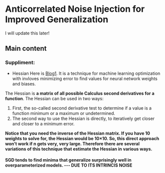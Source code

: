 # Anticorrelated Noise Injection for Improved Generalization
I will update this later!

## Main content

### Suppliment:
* Hessian 
Here is [Blog1](https://jamesmccaffrey.wordpress.com/2017/08/03/the-hessian-and-machine-learning/). It is a technique for machine learning optimization with invloves minimizing error to find values for neural network weights and biases.

The Hessian is **a matrix of all possible Calculus second derivatives for a function**. The Hessian can be used in two ways:
1. First, the so-called second derivative test to determine if a value is a function minimum or a maximum or undetermined. 
2. The second way to use the Hessian is directly, to iteratively get closer and closer to a minimum error.

**Notice that you need the inverse of the Hessian matrix. If you have 10 weights to solve for, the Hessian would be 10×10. So, this direct approach won’t work if n gets very, very large. Therefore there are several variations of this technique that estimate the Hessian in various ways.**

#### SGD tends to find minima that generalize surprisingly well in overparameterized models. --- DUE TO ITS INTRINCIS NOISE